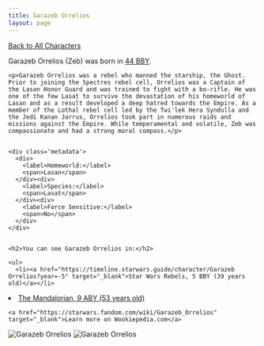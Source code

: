 ```yaml
---
title: Garazeb Orrelios
layout: page
---
```

<a href="/character" class="smaller">Back to All Characters</a>

<div class="container">
  <div class="col-10">
    <p>
    Garazeb Orrelios (Zeb)             was born in <a href="https://timeline.starwars.guide/character/Garazeb Orrelios?year=-44" target="_blank">44 BBY</a>.
    </p>

    <p>Garazeb Orrelios was a rebel who manned the starship, the Ghost. Prior to joining the Spectres rebel cell, Orrelios was a Captain of the Lasan Honor Guard and was trained to fight with a bo-rifle. He was one of the few Lasat to survive the devastation of his homeworld of Lasan and as a result developed a deep hatred towards the Empire. As a member of the Lothal rebel cell led by the Twi'lek Hera Syndulla and the Jedi Kanan Jarrus, Orrelios took part in numerous raids and missions against the Empire. While temperamental and volatile, Zeb was compassionate and had a strong moral compass.</p>


    <div class='metadata'>
      <div>
        <label>Homeworld:</label>
        <span>Lasan</span>
      </div><div>
        <label>Species:</label>
        <span>Lasat</span>
      </div><div>
        <label>Force Sensitive:</label>
        <span>No</span>
      </div>
    </div>


    <h2>You can see Garazeb Orrelios in:</h2>

    <ul>
      <li><a href="https://timeline.starwars.guide/character/Garazeb Orrelios?year=-5" target="_blank">Star Wars Rebels, 5 BBY (39 years old)</a></li>
  <li><a href="https://timeline.starwars.guide/character/Garazeb Orrelios?year=9" target="_blank">The Mandalorian, 9 ABY (53 years old)</a></li>
    </ul>

    <a href="https://starwars.fandom.com/wiki/Garazeb_Orrelios" target="_blank">Learn more on Wookiepedia.com</a>
  </div>
  <div class="character_image col-2">
    <img src="https://timeline.starwars.guide//images/orrelios.png" alt="Garazeb Orrelios" />
    <img src="https://timeline.starwars.guide//images/orrelios-rebels.png" alt="Garazeb Orrelios" />
  </div>
</div>
